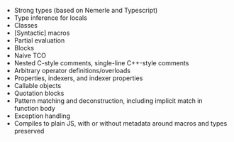 - Strong types (based on Nemerle and Typescript)
- Type inference for locals
- Classes
- [Syntactic] macros
- Partial evaluation
- Blocks
- Naive TCO
- Nested C-style comments, single-line C++-style comments
- Arbitrary operator definitions/overloads
- Properties, indexers, and indexer properties
- Callable objects
- Quotation blocks
- Pattern matching and deconstruction, including implicit match in function body
- Exception handling
- Compiles to plain JS, with or without metadata around macros and types preserved
